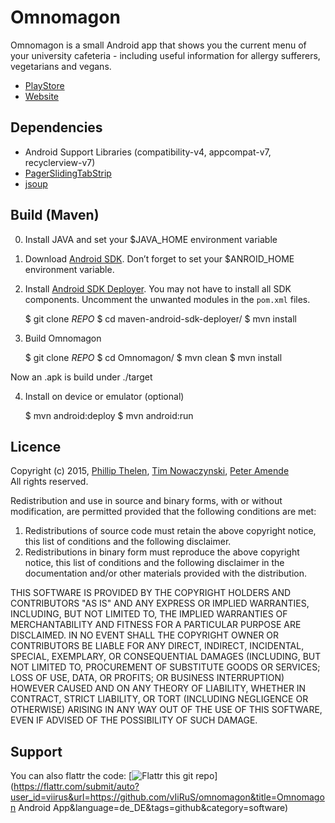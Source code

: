 # Omnomagon

Omnomagon is a small Android app that shows you the current menu of your university cafeteria - including useful information for allergy sufferers, vegetarians and vegans.

* [PlayStore](https://play.google.com/store/apps/details?id=net.pherth.omnomagon)
* [Website](http://omnomagon.de)

## Dependencies

* Android Support Libraries (compatibility-v4, appcompat-v7, recyclerview-v7)
* [PagerSlidingTabStrip](https://github.com/astuetz/PagerSlidingTabStrip)
* [jsoup](http://jsoup.org)

## Build (Maven)

0. Install JAVA and set your $JAVA_HOME environment variable

1. Download [Android SDK](http://developer.android.com/sdk/index.html). Don’t forget to set your $ANROID_HOME environment variable.

2. Install [Android SDK Deployer](https://github.com/simpligility/maven-android-sdk-deployer). You may not have to install all SDK components. Uncomment the unwanted modules in the ````pom.xml```` files.
	
	$ git clone *REPO*
	$ cd maven-android-sdk-deployer/
	$ mvn install

3. Build Omnomagon

	$ git clone *REPO*
	$ cd Omnomagon/
	$ mvn clean
	$ mvn install

Now an .apk is build under ./target

4. Install on device or emulator (optional)

	$ mvn android:deploy
	$ mvn android:run

## Licence

Copyright (c) 2015, [Phillip Thelen](https://github.com/vIiRuS), [Tim Nowaczynski](https://github.com/TimNowaczynski), [Peter Amende](https://github.com/zutrinken)  
All rights reserved.

Redistribution and use in source and binary forms, with or without modification, are permitted provided that the following conditions are met:

1. Redistributions of source code must retain the above copyright notice, this list of conditions and the following disclaimer. 
2. Redistributions in binary form must reproduce the above copyright notice, this list of conditions and the following disclaimer in the documentation and/or other materials provided with the distribution. 

THIS SOFTWARE IS PROVIDED BY THE COPYRIGHT HOLDERS AND CONTRIBUTORS "AS IS" AND ANY EXPRESS OR IMPLIED WARRANTIES, INCLUDING, BUT NOT LIMITED TO, THE IMPLIED WARRANTIES OF MERCHANTABILITY AND FITNESS FOR A PARTICULAR PURPOSE ARE DISCLAIMED. IN NO EVENT SHALL THE COPYRIGHT OWNER OR CONTRIBUTORS BE LIABLE FOR ANY DIRECT, INDIRECT, INCIDENTAL, SPECIAL, EXEMPLARY, OR CONSEQUENTIAL DAMAGES (INCLUDING, BUT NOT LIMITED TO, PROCUREMENT OF SUBSTITUTE GOODS OR SERVICES; LOSS OF USE, DATA, OR PROFITS; OR BUSINESS INTERRUPTION) HOWEVER CAUSED AND ON ANY THEORY OF LIABILITY, WHETHER IN CONTRACT, STRICT LIABILITY, OR TORT (INCLUDING NEGLIGENCE OR OTHERWISE) ARISING IN ANY WAY OUT OF THE USE OF THIS SOFTWARE, EVEN IF ADVISED OF THE POSSIBILITY OF SUCH DAMAGE.

## Support

You can also flattr the code: [![Flattr this git repo](http://api.flattr.com/button/flattr-badge-large.png)](https://flattr.com/submit/auto?user_id=viirus&url=https://github.com/vIiRuS/omnomagon&title=Omnomagon Android App&language=de_DE&tags=github&category=software)
